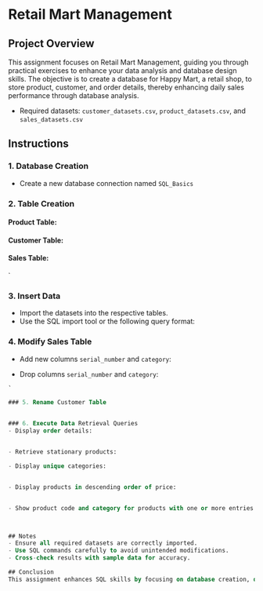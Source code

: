 #  Retail Mart Management 

## Project Overview
This assignment focuses on Retail Mart Management, guiding you through practical exercises to enhance your data analysis and database design skills. The objective is to create a database for Happy Mart, a retail shop, to store product, customer, and order details, thereby enhancing daily sales performance through database analysis.


- Required datasets: `customer_datasets.csv`, `product_datasets.csv`, and `sales_datasets.csv`

## Instructions
### 1. Database Creation
- Create a new database connection named `SQL_Basics`

### 2. Table Creation
#### Product Table:

#### Customer Table:

#### Sales Table:
`

### 3. Insert Data
- Import the datasets into the respective tables.
- Use the SQL import tool or the following query format:


### 4. Modify Sales Table
- Add new columns `serial_number` and `category`:

- Drop columns `serial_number` and `category`:
```sql
`

### 5. Rename Customer Table


### 6. Execute Data Retrieval Queries
- Display order details:


- Retrieve stationary products:

- Display unique categories:


- Display products in descending order of price:


- Show product code and category for products with one or more entries:



## Notes
- Ensure all required datasets are correctly imported.
- Use SQL commands carefully to avoid unintended modifications.
- Cross-check results with sample data for accuracy.

## Conclusion
This assignment enhances SQL skills by focusing on database creation, data modification, and query execution. Proper implementation of the tasks will provide valuable insights into customer behavior and product stock levels at Happy Mart.

